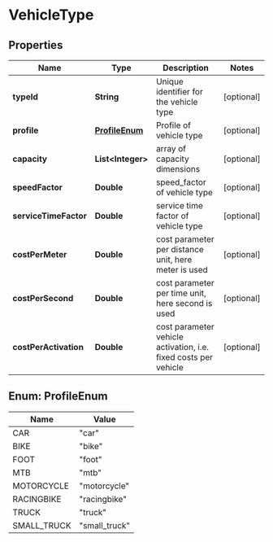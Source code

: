 
# VehicleType

## Properties
Name | Type | Description | Notes
------------ | ------------- | ------------- | -------------
**typeId** | **String** | Unique identifier for the vehicle type |  [optional]
**profile** | [**ProfileEnum**](#ProfileEnum) | Profile of vehicle type |  [optional]
**capacity** | **List&lt;Integer&gt;** | array of capacity dimensions |  [optional]
**speedFactor** | **Double** | speed_factor of vehicle type |  [optional]
**serviceTimeFactor** | **Double** | service time factor of vehicle type |  [optional]
**costPerMeter** | **Double** | cost parameter per distance unit, here meter is used |  [optional]
**costPerSecond** | **Double** | cost parameter per time unit, here second is used |  [optional]
**costPerActivation** | **Double** | cost parameter vehicle activation, i.e. fixed costs per vehicle |  [optional]


<a name="ProfileEnum"></a>
## Enum: ProfileEnum
Name | Value
---- | -----
CAR | &quot;car&quot;
BIKE | &quot;bike&quot;
FOOT | &quot;foot&quot;
MTB | &quot;mtb&quot;
MOTORCYCLE | &quot;motorcycle&quot;
RACINGBIKE | &quot;racingbike&quot;
TRUCK | &quot;truck&quot;
SMALL_TRUCK | &quot;small_truck&quot;



